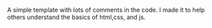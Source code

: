 A simple template with lots of comments in the code. I made it to help others understand the basics of html,css, and js. 
